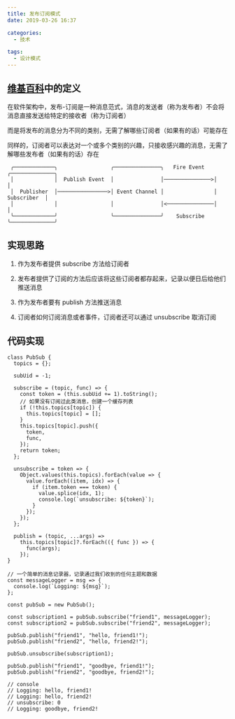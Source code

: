 ```yaml
---
title: 发布订阅模式
date: 2019-03-26 16:37

categories:
  - 技术

tags:
  - 设计模式
---
```


## [维基百科][1]中的定义

在软件架构中，发布-订阅是一种消息范式，消息的发送者（称为发布者）不会将消息直接发送给特定的接收者（称为订阅者）

而是将发布的消息分为不同的类别，无需了解哪些订阅者（如果有的话）可能存在

同样的，订阅者可以表达对一个或多个类别的兴趣，只接收感兴趣的消息，无需了解哪些发布者（如果有的话）存在

```
 ╭─────────────╮                 ╭───────────────╮   Fire Event   ╭──────────────╮
 │             │  Publish Event  │               │───────────────>│              │
 │  Publisher  │────────────────>│ Event Channel │                │  Subscriber  │
 │             │                 │               │<───────────────│              │
 ╰─────────────╯                 ╰───────────────╯    Subscribe   ╰──────────────╯
```

## 实现思路

1. 作为发布者提供 subscribe 方法给订阅者

2. 发布者提供了订阅的方法后应该将这些订阅者都存起来，记录以便日后给他们推送消息

3. 作为发布者要有 publish 方法推送消息

4. 订阅者如何订阅消息或者事件，订阅者还可以通过 unsubscribe 取消订阅

## 代码实现

```
class PubSub {
  topics = {};

  subUid = -1;

  subscribe = (topic, func) => {
    const token = (this.subUid += 1).toString();
    // 如果没有订阅过此类消息，创建一个缓存列表
    if (!this.topics[topic]) {
      this.topics[topic] = [];
    }
    this.topics[topic].push({
      token,
      func,
    });
    return token;
  };

  unsubscribe = token => {
    Object.values(this.topics).forEach(value => {
      value.forEach((item, idx) => {
        if (item.token === token) {
          value.splice(idx, 1);
          console.log(`unsubscribe: ${token}`);
        }
      });
    });
  };

  publish = (topic, ...args) =>
    this.topics[topic]?.forEach(({ func }) => {
      func(args);
    });
}

// 一个简单的消息记录器，记录通过我们收到的任何主题和数据
const messageLogger = msg => {
  console.log(`Logging: ${msg}`);
};

const pubSub = new PubSub();

const subscription1 = pubSub.subscribe("friend1", messageLogger);
const subscription2 = pubSub.subscribe("friend2", messageLogger);

pubSub.publish("friend1", "hello, friend1!");
pubSub.publish("friend2", "hello, friend2!");

pubSub.unsubscribe(subscription1);

pubSub.publish("friend1", "goodbye, friend1!");
pubSub.publish("friend2", "goodbye, friend2!");

// console
// Logging: hello, friend1!
// Logging: hello, friend2!
// unsubscribe: 0
// Logging: goodbye, friend2!
```

[1]: https://zh.wikipedia.org/wiki/%E5%8F%91%E5%B8%83/%E8%AE%A2%E9%98%85
